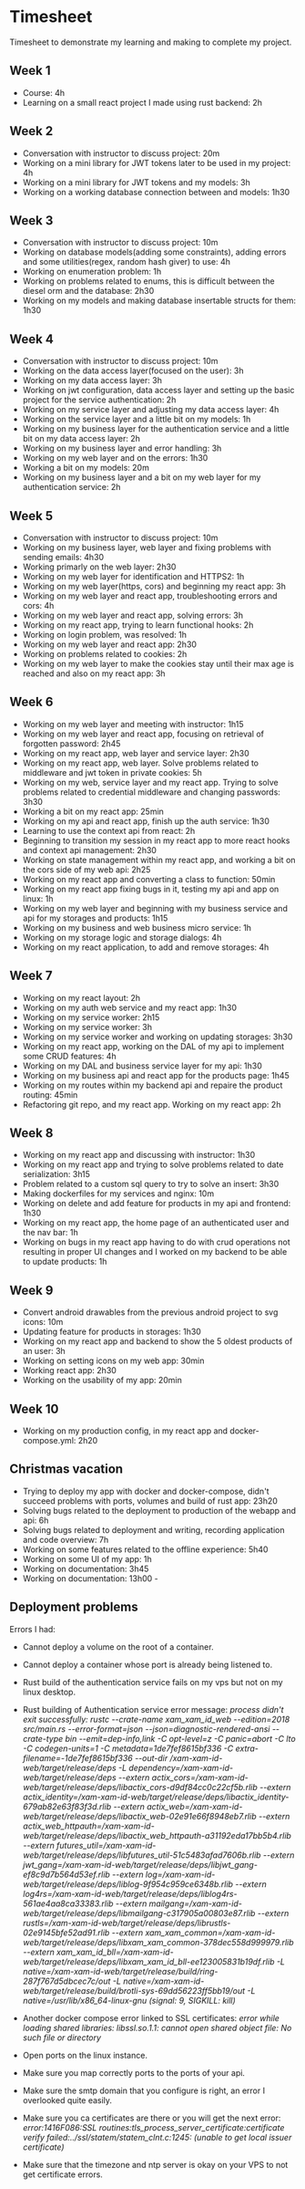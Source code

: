 # Timesheet

Timesheet to demonstrate my learning and making to complete my project.

## Week 1

* Course: 4h
* Learning on a small react project I made using rust backend: 2h

## Week 2

* Conversation with instructor to discuss project: 20m
* Working on a mini library for JWT tokens later to be used in my project: 4h
* Working on a mini library for JWT tokens and my models: 3h
* Working on a working database connection between and models: 1h30

## Week 3

* Conversation with instructor to discuss project: 10m
* Working on database models(adding some constraints), adding errors and some utilities(regex, random hash giver) to use: 4h
* Working on enumeration problem: 1h
* Working on problems related to enums, this is difficult between the diesel orm and the database: 2h30
* Working on my models and making database insertable structs for them: 1h30

## Week 4

* Conversation with instructor to discuss project: 10m
* Working on the data access layer(focused on the user): 3h
* Working on my data access layer: 3h
* Working on jwt configuration, data access layer and setting up the basic project for the service authentication: 2h
* Working on my service layer and adjusting my data access layer: 4h
* Working on the service layer and a little bit on my models: 1h
* Working on my business layer for the authentication service and a little bit on my data access layer: 2h
* Working on my business layer and error handling: 3h
* Working on my web layer and on the errors: 1h30
* Working a bit on my models: 20m
* Working on my business layer and a bit on my web layer for my authentication service: 2h

## Week 5
* Conversation with instructor to discuss project: 10m
* Working on my business layer, web layer and fixing problems with sending emails: 4h30
* Working primarly on the web layer: 2h30
* Working on my web layer for identification and HTTPS2: 1h
* Working on my web layer(https, cors) and beginning my react app: 3h
* Working on my web layer and react app, troubleshooting errors and cors: 4h
* Working on my web layer and react app, solving errors: 3h
* Working on my react app, trying to learn functional hooks: 2h
* Working on login problem, was resolved: 1h
* Working on my web layer and react app: 2h30
* Working on problems related to cookies: 2h
* Working on my web layer to make the cookies stay until their max age is reached and also on my react app: 3h

## Week 6

* Working on my web layer and meeting with instructor: 1h15
* Working on my web layer and react app, focusing on retrieval of forgotten password: 2h45
* Working on my react app, web layer and service layer: 2h30
* Working on my react app, web layer. Solve problems related to middleware and jwt token in private cookies: 5h
* Working on my web, service layer and my react app. Trying to solve problems related to credential middleware and changing passwords: 3h30
* Working a bit on my react app: 25min
* Working on my api and react app, finish up the auth service: 1h30
* Learning to use the context api from react: 2h
* Beginning to transition my session in my react app to more react hooks and context api management: 2h30
* Working on state management within my react app, and working a bit on the cors side of my web api: 2h25
* Working on my react app and converting a class to function: 50min
* Working on my react app fixing bugs in it, testing my api and app on linux: 1h
* Working on my web layer and beginning with my business service and api for my storages and products: 1h15
* Working on my business and web business micro service: 1h
* Working on my storage logic and storage dialogs: 4h
* Working on my react application, to add and remove storages: 4h

## Week 7

* Working on my react layout: 2h
* Working on my auth web service and my react app: 1h30
* Working on my service worker: 2h15
* Working on my service worker: 3h
* Working on my service worker and working on updating storages: 3h30
* Working on my react app, working on the DAL of my api to implement some CRUD features: 4h
* Working on my DAL and business service layer for my api: 1h30
* Working on my business api and react app for the products page: 1h45
* Working on my routes within my backend api and repaire the product routing: 45min
* Refactoring git repo, and my react app. Working on my react app: 2h

## Week 8

* Working on my react app and discussing with instructor: 1h30
* Working on my react app and trying to solve problems related to date serialization: 3h15
* Problem related to a custom sql query to try to solve an insert: 3h30
* Making dockerfiles for my services and nginx: 10m
* Working on delete and add feature for products in my api and frontend: 1h30
* Working on my react app, the home page of an authenticated user and the nav bar: 1h
* Working on bugs in my react app having to do with crud operations not resulting in proper UI changes and I worked on my backend to be able to update products: 1h

## Week 9

* Convert android drawables from the previous android project to svg icons: 10m
* Updating feature for products in storages: 1h30
* Working on my react app and backend to show the 5 oldest products of an user: 3h
* Working on setting icons on my web app: 30min
* Working react app: 2h30
* Working on the usability of my app: 20min

## Week 10

* Working on my production config, in my react app and docker-compose.yml: 2h20

## Christmas vacation

* Trying to deploy my app with docker and docker-compose, didn't succeed problems with ports, volumes and build of rust app: 23h20
* Solving bugs related to the deployment to production of the webapp and api: 6h
* Solving bugs related to deployment and writing, recording application and code overview: 7h
* Working on some features related to the offline experience: 5h40
* Working on some UI of my app: 1h
* Working on documentation: 3h45
* Working on documentation: 13h00 - 

## Deployment problems

Errors I had:

* Cannot deploy a volume on the root of a container.
* Cannot deploy a container whose port is already being listened to.
* Rust build of the authentication service fails on my vps but not on my linux desktop.
* Rust building of Authentication service error message:
*process didn't exit successfully: rustc --crate-name xam_xam_id_web --edition=2018 src/main.rs --error-format=json --json=diagnostic-rendered-ansi --crate-type bin --emit=dep-info,link -C opt-level=z -C panic=abort -C lto -C codegen-units=1 -C metadata=1de7fef8615bf336 -C extra-filename=-1de7fef8615bf336 --out-dir /xam-xam-id-web/target/release/deps -L dependency=/xam-xam-id-web/target/release/deps --extern actix_cors=/xam-xam-id-web/target/release/deps/libactix_cors-d9df84cc0c22cf5b.rlib --extern actix_identity=/xam-xam-id-web/target/release/deps/libactix_identity-679ab82e63f83f3d.rlib --extern actix_web=/xam-xam-id-web/target/release/deps/libactix_web-02e91e66f8948eb7.rlib --extern actix_web_httpauth=/xam-xam-id-web/target/release/deps/libactix_web_httpauth-a31192eda17bb5b4.rlib --extern futures_util=/xam-xam-id-web/target/release/deps/libfutures_util-51c5483afad7606b.rlib --extern jwt_gang=/xam-xam-id-web/target/release/deps/libjwt_gang-ef8c9d7b564d53ef.rlib --extern log=/xam-xam-id-web/target/release/deps/liblog-9f954c959ce6348b.rlib --extern log4rs=/xam-xam-id-web/target/release/deps/liblog4rs-561ae4aa8ca33383.rlib --extern mailgang=/xam-xam-id-web/target/release/deps/libmailgang-c317905a00803e87.rlib --extern rustls=/xam-xam-id-web/target/release/deps/librustls-02e9145bfe52ad91.rlib --extern xam_xam_common=/xam-xam-id-web/target/release/deps/libxam_xam_common-378dec558d999979.rlib --extern xam_xam_id_bll=/xam-xam-id-web/target/release/deps/libxam_xam_id_bll-ee123005831b19df.rlib -L native=/xam-xam-id-web/target/release/build/ring-287f767d5dbcec7c/out -L native=/xam-xam-id-web/target/release/build/brotli-sys-69dd56223ff5bb19/out -L native=/usr/lib/x86_64-linux-gnu (signal: 9, SIGKILL: kill)*

* Another docker compose error linked to SSL certificates: *error while loading shared libraries: libssl.so.1.1: cannot open shared object file: No such file or directory*

* Open ports on the linux instance.
* Make sure you map correctly ports to the ports of your api.
* Make sure the smtp domain that you configure is right, an error I overlooked quite easily.
* Make sure you ca certificates are there or you will get the next error: *error:1416F086:SSL routines:tls_process_server_certificate:certificate verify failed:../ssl/statem/statem_clnt.c:1245: (unable to get local issuer certificate)*
* Make sure that the timezone and ntp server is okay on your VPS to not get certificate errors.
